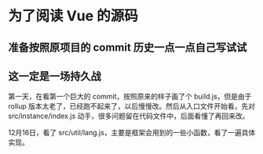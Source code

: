 # 为了阅读 Vue 的源码

## 准备按照原项目的 commit 历史一点一点自己写试试

## 这一定是一场持久战

第一天，在看第一个巨大的 commit，按照原来的样子画了个 build.js，但是由于 rollup 版本太老了，已经跑不起来了，以后慢慢改。然后从入口文件开始看，先对 src/instance/index.js 动手，很多问题留在代码文件中，后面看懂了再回来改。

12月16日，看了 src/util/lang.js，主要是框架会用到的一些小函数，看了一遍具体实现。